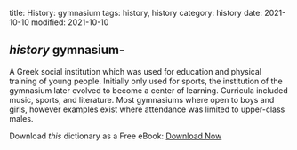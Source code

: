 title: History: gymnasium
tags: history, history
category: history
date: 2021-10-10
modified: 2021-10-10

## _history_  gymnasium-
A Greek social institution which was used for
education and physical training of young people.  Initially only used
for sports, the institution of the gymnasium later evolved to
become a center of learning.  Curricula included music, sports,
and literature.  Most gymnasiums where open to boys and
girls, however examples exist where attendance was limited to
upper-class males.


Download *this* dictionary as a Free eBook: [Download Now]({static}static/CairnsHistoryDictionary.pdf)


